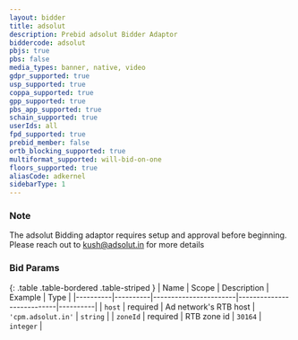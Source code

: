```yaml
---
layout: bidder
title: adsolut
description: Prebid adsolut Bidder Adaptor
biddercode: adsolut
pbjs: true
pbs: false
media_types: banner, native, video
gdpr_supported: true
usp_supported: true
coppa_supported: true
gpp_supported: true
pbs_app_supported: true
schain_supported: true
userIds: all
fpd_supported: true
prebid_member: false
ortb_blocking_supported: true
multiformat_supported: will-bid-on-one
floors_supported: true
aliasCode: adkernel
sidebarType: 1
---
```


### Note

The adsolut Bidding adaptor requires setup and approval before beginning. Please reach out to <kush@adsolut.in> for more details

### Bid Params

{: .table .table-bordered .table-striped }
| Name     | Scope    | Description           | Example                   | Type     |
|----------|----------|-----------------------|---------------------------|----------|
| `host`   | required | Ad network's RTB host | `'cpm.adsolut.in'` | `string` |
| `zoneId` | required | RTB zone id           | `30164`                 | `integer` |
